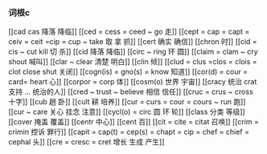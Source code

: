###  词根c
[[cad cas 降落 降临]]
[[ced = cess = ceed ~ go 走]]
[[cept = cap = capt = ceiv = ceit =cip = cup  ~ take 取 拿 抓]]
[[cert 确实  确信]]
[[chron 时]]
[[cid = cis ~ cut kill 切 杀]]
[[cid 降落 降临]]
[[circ ~ ring 环 圆]]
[[claim = clam ~ cry shout  喊叫]]
[[clar  ~ clear 清楚 明白]]
[[clin 倾]]
[[clud = clus =clos = clois = clot  close shut 关闭]]
[[cogn(is) = gno(s) = know  知道]]
[[cor(d) = cour = card= heart 心]]
[[corpor = corp  体]]
[[cosm(o) 世界 宇宙]]
[[cracy 统治 crat 支持  ... 统治的人]]
[[cred ~ trust ~ believe 相信 信任]]
[[cruc = crus ~ cross 十字]]
[[cub 趟 卧]]
[[cult 耕 培养]]
[[cur = curs = cour = cours ~ run 跑]]
[[cur ~ care 关心 挂念 注意]]
[[cycl(o) = circ 圆 环 轮]]
[[class 分类 等级]]
[[cover  掩盖 覆盖]]
[[centr 中心]]
[[cent 百]]
[[cit = cite = citat 召唤]]
[[crim = crimin  控诉 罪行]]
[[capit = cap(t) = cep(s) = chapt = cip = chef = chief = cephal 头]]
[[cre = cresc = cret 增长 生成 产生]]